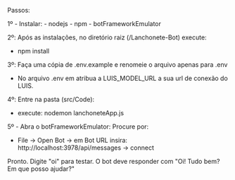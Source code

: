 Passos: 

1º - Instalar:
        - nodejs
        - npm
        - botFrameworkEmulator

2º: Após as instalações, no diretório raiz (/Lanchonete-Bot) execute:
- npm install

3º: Faça uma cópia de .env.example e renomeie o arquivo apenas para .env
- No arquivo .env em atribua a LUIS_MODEL_URL a sua url de conexão do LUIS.

4º: Entre na pasta (src/Code): 
- execute: nodemon lanchoneteApp.js

5º - Abra o botFrameworkEmulator:
Procure por:
- File -> Open Bot -> em Bot URL insira: http://localhost:3978/api/messages -> connect

Pronto. Digite "oi" para testar. O bot deve responder com "Oi! Tudo bem? Em que posso ajudar?"
